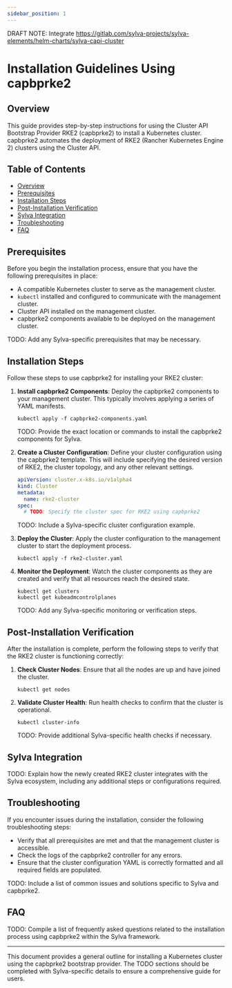 ```yaml
---
sidebar_position: 1
---
```


DRAFT NOTE: Integrate https://gitlab.com/sylva-projects/sylva-elements/helm-charts/sylva-capi-cluster

# Installation Guidelines Using capbprke2

## Overview

This guide provides step-by-step instructions for using the Cluster API Bootstrap Provider RKE2 (capbprke2) to install a Kubernetes cluster. capbprke2 automates the deployment of RKE2 (Rancher Kubernetes Engine 2) clusters using the Cluster API.

## Table of Contents

- [Overview](#overview)
- [Prerequisites](#prerequisites)
- [Installation Steps](#installation-steps)
- [Post-Installation Verification](#post-installation-verification)
- [Sylva Integration](#sylva-integration)
- [Troubleshooting](#troubleshooting)
- [FAQ](#faq)

## Prerequisites

Before you begin the installation process, ensure that you have the following prerequisites in place:

- A compatible Kubernetes cluster to serve as the management cluster.
- `kubectl` installed and configured to communicate with the management cluster.
- Cluster API installed on the management cluster.
- capbprke2 components available to be deployed on the management cluster.

TODO: Add any Sylva-specific prerequisites that may be necessary.

## Installation Steps

Follow these steps to use capbprke2 for installing your RKE2 cluster:

1. **Install capbprke2 Components**: Deploy the capbprke2 components to your management cluster. This typically involves applying a series of YAML manifests.

    ```shell
    kubectl apply -f capbprke2-components.yaml
    ```

    TODO: Provide the exact location or commands to install the capbprke2 components for Sylva.

2. **Create a Cluster Configuration**: Define your cluster configuration using the capbprke2 template. This will include specifying the desired version of RKE2, the cluster topology, and any other relevant settings.

    ```yaml
    apiVersion: cluster.x-k8s.io/v1alpha4
    kind: Cluster
    metadata:
      name: rke2-cluster
    spec:
      # TODO: Specify the cluster spec for RKE2 using capbprke2
    ```

    TODO: Include a Sylva-specific cluster configuration example.

3. **Deploy the Cluster**: Apply the cluster configuration to the management cluster to start the deployment process.

    ```shell
    kubectl apply -f rke2-cluster.yaml
    ```

4. **Monitor the Deployment**: Watch the cluster components as they are created and verify that all resources reach the desired state.

    ```shell
    kubectl get clusters
    kubectl get kubeadmcontrolplanes
    ```

    TODO: Add any Sylva-specific monitoring or verification steps.

## Post-Installation Verification

After the installation is complete, perform the following steps to verify that the RKE2 cluster is functioning correctly:

1. **Check Cluster Nodes**: Ensure that all the nodes are up and have joined the cluster.

    ```shell
    kubectl get nodes
    ```

2. **Validate Cluster Health**: Run health checks to confirm that the cluster is operational.

    ```shell
    kubectl cluster-info
    ```

    TODO: Provide additional Sylva-specific health checks if necessary.

## Sylva Integration

TODO: Explain how the newly created RKE2 cluster integrates with the Sylva ecosystem, including any additional steps or configurations required.

## Troubleshooting

If you encounter issues during the installation, consider the following troubleshooting steps:

- Verify that all prerequisites are met and that the management cluster is accessible.
- Check the logs of the capbprke2 controller for any errors.
- Ensure that the cluster configuration YAML is correctly formatted and all required fields are populated.

TODO: Include a list of common issues and solutions specific to Sylva and capbprke2.

## FAQ

TODO: Compile a list of frequently asked questions related to the installation process using capbprke2 within the Sylva framework.

---

This document provides a general outline for installing a Kubernetes cluster using the capbprke2 bootstrap provider. The TODO sections should be completed with Sylva-specific details to ensure a comprehensive guide for users.
